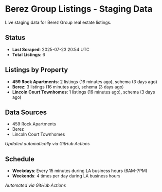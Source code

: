 # Berez Group Listings - Staging Data

Live staging data for Berez Group real estate listings.

## Status

- **Last Scraped**: 2025-07-23 20:54 UTC
- **Total Listings**: 6

## Listings by Property

- **459 Rock Apartments**: 2 listings (16 minutes ago), schema (3 days ago)
- **Berez**: 3 listings (16 minutes ago), schema (3 days ago)
- **Lincoln Court Townhomes**: 1 listings (16 minutes ago), schema (3 days ago)

## Data Sources

- 459 Rock Apartments
- Berez
- Lincoln Court Townhomes

*Updated automatically via GitHub Actions*

## Schedule

- **Weekdays**: Every 15 minutes during LA business hours (6AM-7PM)
- **Weekends**: 4 times per day during LA business hours

*Automated via GitHub Actions*
